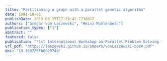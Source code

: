 ```yaml
---
title: "Partitioning a graph with a parallel genetic algorithm"
date: 1991-10-01
publishDate: 2019-08-15T17:39:42.723801Z
authors: ["Gregor von Laszewski", "Heinz Mühlenbein"]
publication_types: ["1"]
abstract: ""
featured: false
publication: "*1st International Workshop on Parallel Problem Solving from Nature*"
url_pdf: "https://laszewski.github.io/papers/vonLaszewski-ppsn.pdf"
doi: "10.1007/BFb0029748"
---
```


